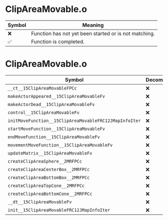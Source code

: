 # ClipAreaMovable.o
| Symbol | Meaning 
| ------------- | ------------- 
| :x: | Function has not yet been started or is not matching. 
| :white_check_mark: | Function is completed. 


# ClipAreaMovable.o
| Symbol | Decompiled? |
| ------------- | ------------- |
| `__ct__15ClipAreaMovableFPCc` | :x: |
| `makeActorAppeared__15ClipAreaMovableFv` | :x: |
| `makeActorDead__15ClipAreaMovableFv` | :x: |
| `control__15ClipAreaMovableFv` | :x: |
| `initMoveFunction__15ClipAreaMovableFRC12JMapInfoIter` | :x: |
| `startMoveFunction__15ClipAreaMovableFv` | :x: |
| `endMoveFunction__15ClipAreaMovableFv` | :x: |
| `movementMoveFunction__15ClipAreaMovableFv` | :x: |
| `updateMatrix__15ClipAreaMovableFv` | :x: |
| `createClipAreaSphere__2MRFPCc` | :x: |
| `createClipAreaCenterBox__2MRFPCc` | :x: |
| `createClipAreaBottomBox__2MRFPCc` | :x: |
| `createClipAreaTopCone__2MRFPCc` | :x: |
| `createClipAreaBottomCone__2MRFPCc` | :x: |
| `__dt__15ClipAreaMovableFv` | :x: |
| `init__15ClipAreaMovableFRC12JMapInfoIter` | :x: |
